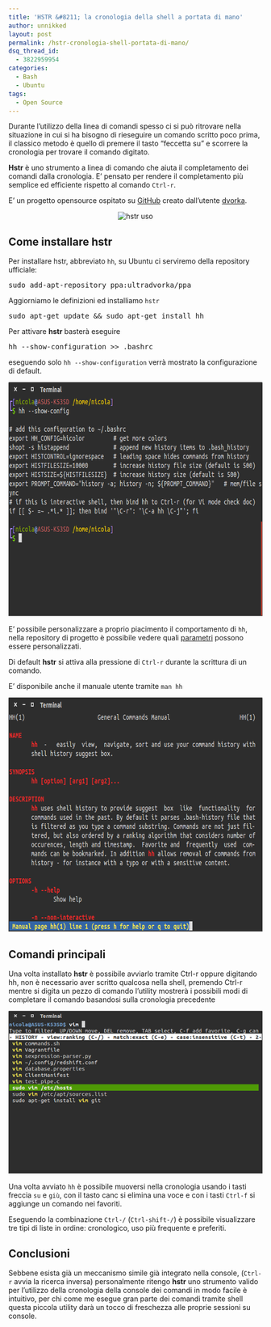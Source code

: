 ```yaml
---
title: 'HSTR &#8211; la cronologia della shell a portata di mano'
author: unnikked
layout: post
permalink: /hstr-cronologia-shell-portata-di-mano/
dsq_thread_id:
  - 3822959954
categories:
  - Bash
  - Ubuntu
tags:
  - Open Source
---
```


Durante l&#8217;utilizzo della linea di comandi spesso ci si può ritrovare nella situazione in cui si ha bisogno di rieseguire un comando scritto poco prima, il classico metodo è quello di premere il tasto &#8220;feccetta su&#8221; e scorrere la cronologia per trovare il comando digitato. 

**Hstr** è uno strumento a linea di comando che aiuta il completamento dei comandi dalla cronologia. E&#8217; pensato per rendere il completamento più semplice ed efficiente rispetto al comando `Ctrl-r`.

E&#8217; un progetto opensource ospitato su <a href="https://github.com/dvorka/hstr" target="_blank">GitHub</a> creato dall&#8217;utente <a href="https://github.com/dvorka" target="_blank">dvorka</a>.

<p align="center">
  <img src="https://camo.githubusercontent.com/f6f9611fe826abbac6136f7afe4a0950548888be/687474703a2f2f6d696e64666f726765722e636f6d2f70726f6a656374732f696d616765732f68682d616e696d617465642d30312e676966" alt="hstr uso" />
</p>

## Come installare hstr

Per installare hstr, abbreviato `hh`, su Ubuntu ci serviremo della repository ufficiale: 

<pre class="lang:sh decode:true " >sudo add-apt-repository ppa:ultradvorka/ppa</pre>

Aggiorniamo le definizioni ed installiamo `hstr`

<pre class="lang:sh decode:true " >sudo apt-get update && sudo apt-get install hh</pre>

Per attivare **hstr** basterà eseguire

<pre class="lang:sh decode:true " >hh --show-configuration &gt;&gt; .bashrc</pre>

eseguendo solo `hh --show-configuration` verrà mostrato la configurazione di default. 

<p align="center">
  <img src="/wp-content/uploads/2015/05/hh-show-config.png" alt="hh --show-config" width="724" height="463" />
</p>

E&#8217; possibile personalizzare a proprio piacimento il comportamento di `hh`, nella repository di progetto è possibile vedere quali <a href="https://github.com/dvorka/hstr/blob/master/CONFIGURATION.md" target="_blank">parametri</a> possono essere personalizzati.

Di default **hstr** si attiva alla pressione di `Ctrl-r` durante la scrittura di un comando. 

E&#8217; disponibile anche il manuale utente tramite `man hh`

<p align="center">
  <img src="/wp-content/uploads/2015/05/hstr-man-page.png" alt="hstr - man page" width="724" height="463" />
</p>

## Comandi principali

Una volta installato **hstr** è possibile avviarlo tramite Ctrl-r oppure digitando hh, non è necessario aver scritto qualcosa nella shell, premendo Ctrl-r mentre si digita un pezzo di comando l&#8217;utility mostrerà i possibili modi di completare il comando basandosi sulla cronologia precedente

<p align="center">
  <img src="/wp-content/uploads/2015/05/hstr-example.png" alt="hstr - example" />
</p>

Una volta avviato `hh` è possibile muoversi nella cronologia usando i tasti freccia `su` e `giù`, con il tasto canc si elimina una voce e con i tasti `Ctrl-f` si aggiunge un comando nei favoriti. 

Eseguendo la combinazione `Ctrl-/` (`Ctrl-shift-/`) è possibile visualizzare tre tipi di liste in ordine: cronologico, uso più frequente e preferiti. 

## Conclusioni

Sebbene esista già un meccanismo simile già integrato nella console, (`Ctrl-r` avvia la ricerca inversa) personalmente ritengo **hstr** uno strumento valido per l&#8217;utilizzo della cronologia della console dei comandi in modo facile è intuitivo, per chi come me esegue gran parte dei comandi tramite shell questa piccola utility darà un tocco di freschezza alle proprie sessioni su console. 
